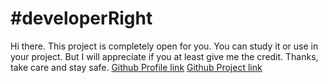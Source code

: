 # #developerRight
Hi there. This project is completely open for you. You can study it or use in your project. But I will appreciate if you at least give me the credit. Thanks, take care and stay safe.
[Github Profile link](https://github.com/Autorun-AVS)
[Github Project link](https://github.com/Autorun-AVS/HTML-CSS-JS-Data-Analytics-Dashboard-AVS-20240703)

